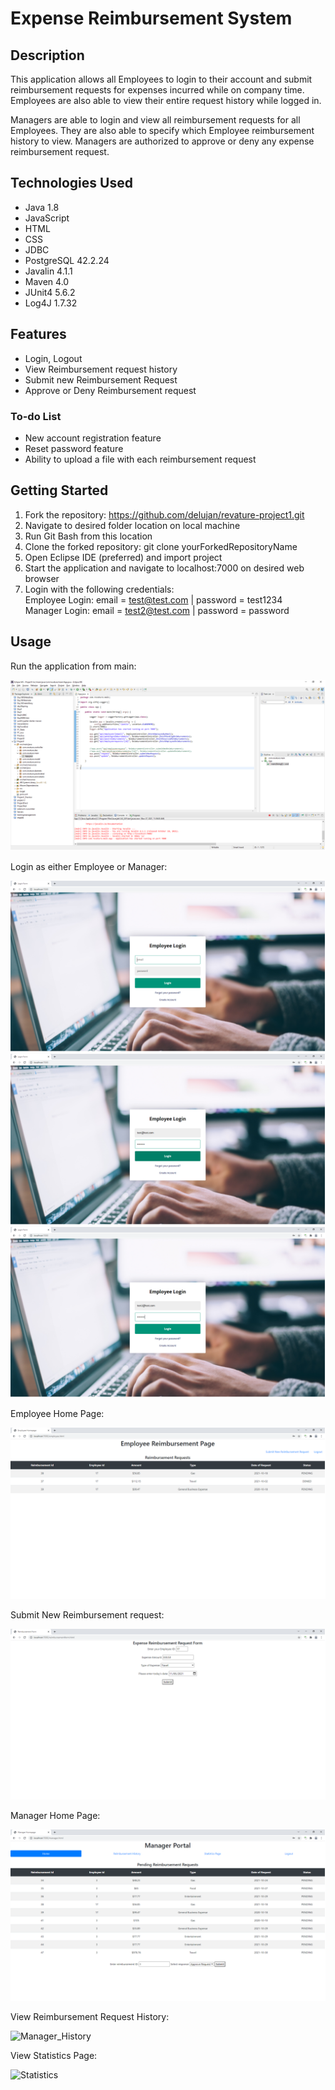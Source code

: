 # Expense Reimbursement System

## Description
This application allows all Employees to login to their account and submit reimbursement requests for expenses incurred while on company time. Employees are also able to view their entire request history while logged in.

Managers are able to login and view all reimbursement requests for all Employees. They are also able to specify which Employee reimbursement history to view. Managers are authorized to approve or deny any expense reimbursement request.


## Technologies Used
- Java 1.8
- JavaScript
- HTML
- CSS 
- JDBC 
- PostgreSQL 42.2.24
- Javalin 4.1.1
- Maven 4.0
- JUnit4 5.6.2
- Log4J 1.7.32

## Features
- Login, Logout
- View Reimbursement request history
- Submit new Reimbursement Request
- Approve or Deny Reimbursement request

### To-do List
- New account registration feature
- Reset password feature
- Ability to upload a file with each reimbursement request

## Getting Started
1. Fork the repository: https://github.com/delujan/revature-project1.git
2. Navigate to desired folder location on local machine
3. Run Git Bash from this location
4. Clone the forked repository: git clone yourForkedRepositoryName
5. Open Eclipse IDE (preferred) and import project
6. Start the application and navigate to localhost:7000 on desired web browser
7. Login with the following credentials: <br/>
Employee Login:  email = test@test.com | password = test1234 <br/>
Manager Login:  email = test2@test.com | password = password
## Usage
Run the application from main:

![Main_Method](./P1Screenshots/P1AppRunning.png)

Login as either Employee or Manager:

![Login_Screen](./P1Screenshots/P1LoginScreen.png) <br/>
![Employee_Credentials](./P1Screenshots/P1EnterEmployeeCredentials.png) <br/>
![Manager Credentials](./P1Screenshots/P1EnterManagerCredentials.png)

Employee Home Page:

![Employee HomePage](./P1Screenshots/P1EmployeeReimbursementPage.png)

Submit New Reimbursement request:

![Employee Reimbursement](./P1Screenshots/P1EmployeeReimbursementRequestForm.png)

Manager Home Page:

![Manager HomePage](./P1Screenshots/P1ManagerHomePage.png)

View Reimbursement Request History:

![Manager_History](./P1ManagerRequestHistoryPage.png)

View Statistics Page:

![Statistics](./P1ManagerStatisticsPage)

